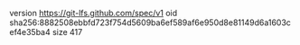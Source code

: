 version https://git-lfs.github.com/spec/v1
oid sha256:8882508ebbfd723f754d5609ba6ef589af6e950d8e81149d6a1603cef4e35ba4
size 417
